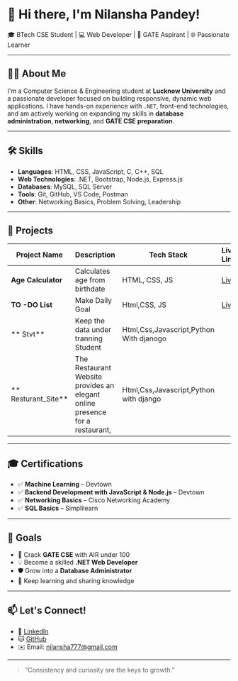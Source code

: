# 👋 Hi there, I'm Nilansha Pandey!

🎓 BTech CSE Student | 💻 Web Developer | 🎯 GATE Aspirant | 🌐 Passionate Learner  

---

## 🙋‍♀️ About Me

I'm a Computer Science & Engineering student at **Lucknow University** and a passionate developer focused on building responsive, dynamic web applications. I have hands-on experience with `.NET`, front-end technologies, and am actively working on expanding my skills in **database administration**, **networking**, and **GATE CSE preparation**.

---

## 🛠️ Skills

- **Languages**: HTML, CSS, JavaScript, C, C++, SQL  
- **Web Technologies**: .NET, Bootstrap, Node.js, Express.js  
- **Databases**: MySQL, SQL Server  
- **Tools**: Git, GitHub, VS Code, Postman  
- **Other**: Networking Basics, Problem Solving, Leadership

---

## 💼 Projects

| Project Name | Description | Tech Stack | Live Link |
|--------------|-------------|------------|-----------|
| **Age Calculator** | Calculates age from birthdate | HTML, CSS, JS | [Live](https://nilanshapandey.github.io/agecalculator) |
| **TO -DO List** | Make Daily Goal|Html,CSS, JS|[Live](https://nilanshapandey.github.io/todolist) |
| ** Stvt** |Keep the data under tranning Student|Html,Css,Javascript,Python With djanogo|
|** Resturant_Site** | The Restaurant Website provides an elegant online presence for a restaurant,|Html,Css,Javascript,Python with django|

---

## 🎓 Certifications

- ✅ **Machine Learning** – Devtown  
- ✅ **Backend Development with JavaScript & Node.js** – Devtown  
- ✅ **Networking Basics** – Cisco Networking Academy  
- ✅ **SQL Basics** – Simplilearn  

---

## 🚀 Goals

- 📘 Crack **GATE CSE** with AIR under 100  
- 💡 Become a skilled **.NET Web Developer**  
- 🛡️ Grow into a **Database Administrator**  
- 🧠 Keep learning and sharing knowledge  

---

## 📫 Let's Connect!

- 💼 [LinkedIn](https://www.linkedin.com/in/nilanshapandey)  
- 🐱 [GitHub](https://github.com/nilanshapandey)  
- ✉️ Email: nilansha777@gmail.com

---

> “Consistency and curiosity are the keys to growth.”

